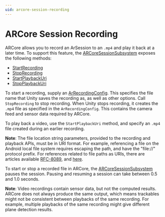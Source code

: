 ```yaml
---
uid: arcore-session-recording
---
```

# ARCore Session Recording

ARCore allows you to record an ArSession to an `.mp4` and play it back at a later time. To support this feature, the [ARCoreSessionSubsystem](xref:UnityEngine.XR.ARCore.ARCoreSessionSubsystem) exposes the following methods:

* [StartRecording](xref:UnityEngine.XR.ARCore.ARCoreSessionSubsystem.StartRecording(UnityEngine.XR.ARCore.ArRecordingConfig))
* [StopRecording](xref:UnityEngine.XR.ARCore.ARCoreSessionSubsystem.StopRecording)
* [StartPlaybackUri](xref:UnityEngine.XR.ARCore.ARCoreSessionSubsystem.StartPlaybackUri(System.String))
* [StopPlaybackUri](xref:UnityEngine.XR.ARCore.ARCoreSessionSubsystem.StopPlaybackUri)

To start a recording, supply an [ArRecordingConfig](xref:UnityEngine.XR.ARCore.ArRecordingConfig). This specifies the file name that Unity saves the recording as, as well as other options. Call `StopRecording` to stop recording. When Unity stops recording, it creates the `.mp4` file as specified in the `ArRecordingConfig`. This contains the camera feed and sensor data required by ARCore.

To play back a video, use the `StartPlaybackUri` method, and specify an `.mp4` file created during an earlier recording.

**Note**: The file location string parameters, provided to the recording and playback APIs, must be in URI format.  For example, referencing a file on the Android local file system requires escaping the path, and have the "file://" protocol prefix.  For references related to file paths as URIs, there are articles available [RFC-8089](https://dl.acm.org/doi/10.17487/RFC8089), and [here](https://en.wikipedia.org/wiki/File_URI_scheme).

To start or stop a recorded file in ARCore, the [ARCoreSessionSubsystem](xref:UnityEngine.XR.ARCore.ARCoreSessionSubsystem) pauses the session. Pausing and resuming a session can take between 0.5 and 1.0 seconds.

**Note**: Video recordings contain sensor data, but not the computed results. ARCore does not always produce the same output, which means trackables might not be consistent between playbacks of the same recording. For example, multiple playbacks of the same recording might give different plane detection results.
